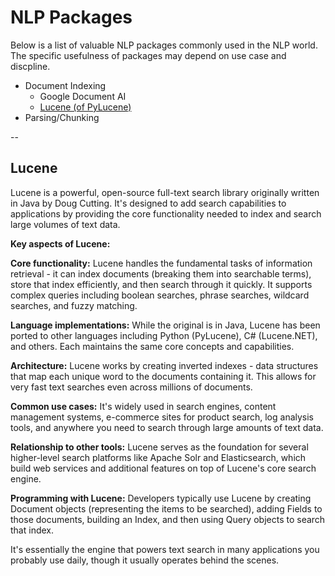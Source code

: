 # NLP Packages
Below is a list of valuable NLP packages commonly used in the NLP world. The specific usefulness of packages may depend on use case and discpline.

- Document Indexing
  - Google Document AI
  - [Lucene (of PyLucene)](#Lucene)
- Parsing/Chunking


--
## Lucene
Lucene is a powerful, open-source full-text search library originally written in Java by Doug Cutting. It's designed to add search capabilities to applications by providing the core functionality needed to index and search large volumes of text data.

**Key aspects of Lucene:**

**Core functionality:** Lucene handles the fundamental tasks of information retrieval - it can index documents (breaking them into searchable terms), store that index efficiently, and then search through it quickly. It supports complex queries including boolean searches, phrase searches, wildcard searches, and fuzzy matching.

**Language implementations:** While the original is in Java, Lucene has been ported to other languages including Python (PyLucene), C# (Lucene.NET), and others. Each maintains the same core concepts and capabilities.

**Architecture:** Lucene works by creating inverted indexes - data structures that map each unique word to the documents containing it. This allows for very fast text searches even across millions of documents.

**Common use cases:** It's widely used in search engines, content management systems, e-commerce sites for product search, log analysis tools, and anywhere you need to search through large amounts of text data.

**Relationship to other tools:** Lucene serves as the foundation for several higher-level search platforms like Apache Solr and Elasticsearch, which build web services and additional features on top of Lucene's core search engine.

**Programming with Lucene:** Developers typically use Lucene by creating Document objects (representing the items to be searched), adding Fields to those documents, building an Index, and then using Query objects to search that index.

It's essentially the engine that powers text search in many applications you probably use daily, though it usually operates behind the scenes.

